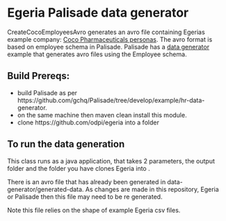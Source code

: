 <!-- SPDX-License-Identifier: CC-BY-4.0 -->
<!-- Copyright Contributors to the ODPi Egeria project. -->

# Egeria Palisade data generator

CreateCocoEmployeesAvro generates an avro file containing Egerias example company: [Coco Pharmaceuticals personas](https://github.com/odpi/data-governance/blob/master/docs/coco-pharmaceuticals/personas/README.md).
The avro format is based on employee schema in Palisade. Palisade has a [data generator](https://github.com/gchq/Palisade/tree/develop/example/hr-data-generator) example that generates avro files using the Employee schema.
 <p>
 
## Build Prereqs:

 <ul>
<li>build Palisade as per https://github.com/gchq/Palisade/tree/develop/example/hr-data-generator.</li>
<li>on the same machine then maven clean install this module.</li>
<li>clone https://github.com/odpi/egeria into a folder <egeria></li>
</ul>

## To run the data generation

This class runs as a java application, that takes 2 parameters, the output folder and the folder you have clones Egeria into <egeria>.
 <p>
There is an avro file that has already been generated in data-generator/generated-data. As changes are made in this repository, Egeria or Palisade then this file may need to be re generated.
<p>
Note this file relies on the shape of example Egeria csv files.



